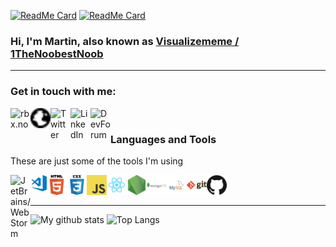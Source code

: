 [![ReadMe Card](https://github-readme-stats.vercel.app/api/pin/?username=visualizememe&repo=bloxy)](https://github.com/visualizememe/bloxy/tree/pre-dev)
[![ReadMe Card](https://github-readme-stats.vercel.app/api/pin/?username=scripterscf&repo=node-cf-router)](https://github.com/scripterscf/node-cf-router)

### Hi, I'm Martin, also known as [Visualizememe / 1TheNoobestNoob][website]

<hr>

### Get in touch with me:

<a href="mailto:m@xnx.no"><img align="left" alt="rbx.no" width="32px" src="https://simpleicons.org/icons/gmail.svg" /></a>
[<img align="left" alt="rbx.no" width="32px" src="https://raw.githubusercontent.com/iconic/open-iconic/master/svg/globe.svg" />][website]
[<img align="left" alt="Twitter" width="32px" src="https://cdn.jsdelivr.net/npm/simple-icons@v3/icons/twitter.svg" />][twitter]
[<img align="left" alt="LinkedIn" width="32px" src="https://cdn.jsdelivr.net/npm/simple-icons@v3/icons/linkedin.svg" />][linkedin]
<a href="https://devforum.roblox.com/u/1TheNoobestNoob/summary"><img align="left" alt="DevForum" width="32px" src="https://doy2mn9upadnk.cloudfront.net/uploads/default/original/4X/6/b/1/6b16738af0d9f6edcf80e09e6bf38a4c9e7cfb83.png" /></a>

<br />

### Languages and Tools
<p>
  These are just some of the tools I'm using
</p>


<img align="left" alt="JetBrains/WebStorm" width="32px" src="https://resources.jetbrains.com/storage/products/webstorm/img/meta/webstorm_logo_300x300.png" />
<img align="left" alt="Visual Studio Code" width="26px" src="https://raw.githubusercontent.com/github/explore/80688e429a7d4ef2fca1e82350fe8e3517d3494d/topics/visual-studio-code/visual-studio-code.png" />
<img align="left" alt="HTML5" width="32px" src="https://raw.githubusercontent.com/github/explore/80688e429a7d4ef2fca1e82350fe8e3517d3494d/topics/html/html.png" />
<img align="left" alt="CSS3" width="32px" src="https://raw.githubusercontent.com/github/explore/80688e429a7d4ef2fca1e82350fe8e3517d3494d/topics/css/css.png" />
<img align="left" alt="JavaScript" width="32x" src="https://raw.githubusercontent.com/github/explore/80688e429a7d4ef2fca1e82350fe8e3517d3494d/topics/javascript/javascript.png" />
<img align="left" alt="React" width="32px" src="https://raw.githubusercontent.com/github/explore/80688e429a7d4ef2fca1e82350fe8e3517d3494d/topics/react/react.png" />
<img align="left" alt="Node.js" width="32px" src="https://raw.githubusercontent.com/github/explore/80688e429a7d4ef2fca1e82350fe8e3517d3494d/topics/nodejs/nodejs.png" />
<img align="left" alt="MongoDB" width="32px" src="https://raw.githubusercontent.com/github/explore/80688e429a7d4ef2fca1e82350fe8e3517d3494d/topics/mongodb/mongodb.png" />
<img align="left" alt="MySQL" width="32px" src="https://raw.githubusercontent.com/github/explore/80688e429a7d4ef2fca1e82350fe8e3517d3494d/topics/mysql/mysql.png" />
<img align="left" alt="Git" width="32px" src="https://raw.githubusercontent.com/github/explore/80688e429a7d4ef2fca1e82350fe8e3517d3494d/topics/git/git.png" />
<img align="left" alt="GitHub" width="32px" src="https://raw.githubusercontent.com/github/explore/78df643247d429f6cc873026c0622819ad797942/topics/github/github.png" />

<br />
<br />

---

![My github stats](https://github-readme-stats.vercel.app/api?username=visualizememe&show_icons=true&theme=cobalt)
![Top Langs](https://github-readme-stats.vercel.app/api/top-langs/?username=visualizememe&theme=cobalt)

[website]: https://devforum.roblox.com/u/1TheNoobestNoob
[website]: https://rbx.no/
[twitter]: https://twitter.com/1Noobest
[linkedin]: https://www.linkedin.com/in/martin-kriken-785b66199/
